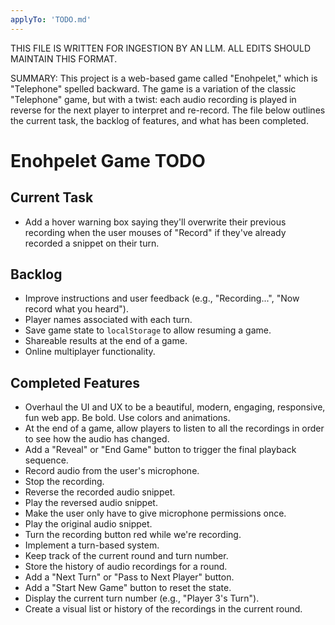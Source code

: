 ```yaml
---
applyTo: 'TODO.md'
---
```


THIS FILE IS WRITTEN FOR INGESTION BY AN LLM. ALL EDITS SHOULD MAINTAIN THIS FORMAT.

SUMMARY:
This project is a web-based game called "Enohpelet," which is "Telephone" spelled backward. The game is a variation of the classic "Telephone" game, but with a twist: each audio recording is played in reverse for the next player to interpret and re-record. The file below outlines the current task, the backlog of features, and what has been completed.

# Enohpelet Game TODO

## Current Task
- Add a hover warning box saying they'll overwrite their previous recording when the user mouses of "Record" if they've already recorded a snippet on their turn.

## Backlog
- Improve instructions and user feedback (e.g., "Recording...", "Now record what you heard").
- Player names associated with each turn.
- Save game state to `localStorage` to allow resuming a game.
- Shareable results at the end of a game.
- Online multiplayer functionality.

## Completed Features
- Overhaul the UI and UX to be a beautiful, modern, engaging, responsive, fun web app. Be bold. Use colors and animations.
- At the end of a game, allow players to listen to all the recordings in order to see how the audio has changed.
- Add a "Reveal" or "End Game" button to trigger the final playback sequence.
- Record audio from the user's microphone.
- Stop the recording.
- Reverse the recorded audio snippet.
- Play the reversed audio snippet.
- Make the user only have to give microphone permissions once.
- Play the original audio snippet.
- Turn the recording button red while we're recording.
- Implement a turn-based system.
- Keep track of the current round and turn number.
- Store the history of audio recordings for a round.
- Add a "Next Turn" or "Pass to Next Player" button.
- Add a "Start New Game" button to reset the state.
- Display the current turn number (e.g., "Player 3's Turn").
- Create a visual list or history of the recordings in the current round.
